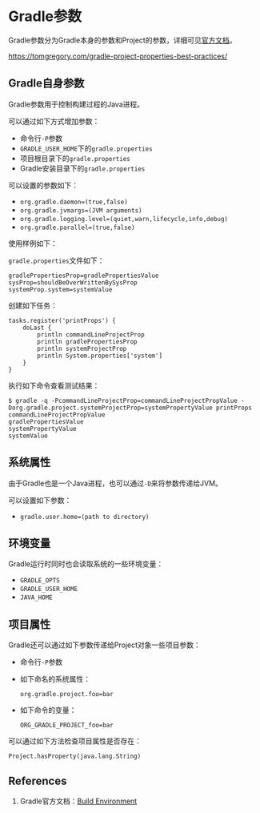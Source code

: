 # Gradle参数

Gradle参数分为Gradle本身的参数和Project的参数，详细可见[官方文档](https://docs.gradle.org/current/userguide/build_environment.html)。

https://tomgregory.com/gradle-project-properties-best-practices/

## Gradle自身参数

Gradle参数用于控制构建过程的Java进程。

可以通过如下方式增加参数：

- 命令行`-P`参数
- `GRADLE_USER_HOME`下的`gradle.properties`
- 项目根目录下的`gradle.properties`
- Gradle安装目录下的`gradle.properties`

可以设置的参数如下：

- `org.gradle.daemon=(true,false)`
- `org.gradle.jvmargs=(JVM arguments)`
- `org.gradle.logging.level=(quiet,warn,lifecycle,info,debug)`
- `org.gradle.parallel=(true,false)`

使用样例如下：

`gradle.properties`文件如下：

```
gradlePropertiesProp=gradlePropertiesValue
sysProp=shouldBeOverWrittenBySysProp
systemProp.system=systemValue
```

创建如下任务：

```
tasks.register('printProps') {
    doLast {
        println commandLineProjectProp
        println gradlePropertiesProp
        println systemProjectProp
        println System.properties['system']
    }
}
```

执行如下命令查看测试结果：

```
$ gradle -q -PcommandLineProjectProp=commandLineProjectPropValue -Dorg.gradle.project.systemProjectProp=systemPropertyValue printProps
commandLineProjectPropValue
gradlePropertiesValue
systemPropertyValue
systemValue
```

## 系统属性

由于Gradle也是一个Java进程，也可以通过`-D`来将参数传递给JVM。

可以设置如下参数：

- `gradle.user.home=(path to directory)`

## 环境变量

Gradle运行时同时也会读取系统的一些环境变量：

- `GRADLE_OPTS`
- `GRADLE_USER_HOME`
- `JAVA_HOME`

## 项目属性

Gradle还可以通过如下参数传递给Project对象一些项目参数：

- 命令行`-P`参数

- 如下命名的系统属性：

  ```
  org.gradle.project.foo=bar
  ```

- 如下命令的变量：

  ```
  ORG_GRADLE_PROJECT_foo=bar
  ```

可以通过如下方法检查项目属性是否存在：

```
Project.hasProperty(java.lang.String)
```

## References

1. Gradle官方文档：[Build Environment](https://docs.gradle.org/current/userguide/build_environment.html)